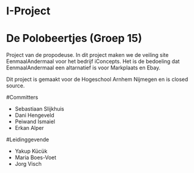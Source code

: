 # I-Project
# De Polobeertjes (Groep 15)

Project van de propodeuse. In dit project maken we de veiling site EenmaalAndermaal voor het bedrijf iConcepts. Het is de bedoeling dat EenmaalAndermaal een altarnatief is voor Markplaats en Ebay.

Dit project is gemaakt voor de Hogeschool Arnhem Nijmegen en is closed source. 

#Committers
- Sebastiaan Slijkhuis
- Dani Hengeveld
- Peiwand Ismaiel
- Erkan Alper

#Leidinggevende
- Yakup Kücük
- Maria Boes-Voet
- Jorg Visch
